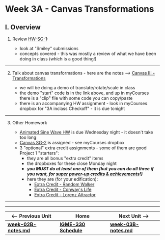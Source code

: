 # Week 3A - Canvas Transformations


## I. Overview

1) Review [HW-SG-1](https://github.com/tonethar/IGME-330-Master/blob/master/notes/HW-SG-1.md):
  
    - look at "Smiley" submissions
    - concepts covered - this was mostly a review of what we have been doing in class (which is a good thing!)

<hr>

2) Talk about canvas transformations - here are the notes --> [Canvas III - Transformations](https://github.com/tonethar/IGME-330-Master/blob/master/notes/canvas-3.md)
  
     - we will be doing a demo of translate/rotate/scale in class
     - the demo "start" code is in the link above, and up in myCourses there is a "clip" file with some code you can copy/paste 
     - there is an accompanying HW assignment - look in myCourses dropbox for "3A inclass Checkoff" - it is due tonight

<a id="hw" />

<hr>

3) Other Homework

    - [Animated Sine Wave HW](https://github.com/tonethar/IGME-330-Master/blob/master/notes/HW-sine-wave.md) is due Wednesday night - it doesn't take too long
    - [Canvas SG-2](https://github.com/tonethar/IGME-330-Master/blob/master/notes/HW-SG-2.md) is assigned - see myCourses dropbox
    - 3 "optional" extra credit assignments - some of them are good Project 1 "starters":
      - they are all bonus "extra credit" items
      - the dropboxes for these close Monday night
      - ***you MUST do at least one of them (but you can do all three if you want, for <u>super power-up credits & achievements</u>!)***
      - here they are (for your edification):
        - [Extra Credit - Random Walker](https://github.com/tonethar/IGME-330-Master/blob/master/notes/HW-random-walker.md)
        - [Extra Credit - Conway's Life](https://github.com/tonethar/IGME-330-Master/blob/master/notes/HW-canvas-life.md)
        - [Extra Credit - Lorenz Attractor](https://github.com/tonethar/IGME-330-Master/blob/master/notes/HW-lorenz-attractor.md)
  
<!--
- Review Periodic Functions & Phyllotaxis HW:
  - [HW - Sine Wave](https://github.com/tonethar/IGME-330-Master/blob/master/notes/HW-sine-wave.md)
    - look at submissions
  - [HW - Algorithmic Botany](https://github.com/tonethar/IGME-330-Master/blob/master/notes/HW-algorithmic-botany.md) 
    - look at submissions
- [Project 1](../projects/project-1.md) assigned! 
  - Let's discuss!
  - See dropboxes for due dates
-->

<!--
## II. Lecture/Demo - the JavaScript IIFE
- Stands for "Immediately Invoked Function Expression"
- Using these is one of the requirements for Project 1
- See [IIFE Notes](https://github.com/tonethar/IGME-330-Master/blob/master/notes/IIFE-notes.md) & demo
-->

<!--
## III. Demo - Modifying your "Screen Saver with Controls"
- Go ahead and grab your "Screen Saver with Controls" code from last week:
  - First, we'll re-factor the code by getting rid of ["magic numbers"](https://en.wikipedia.org/wiki/Magic_number_(programming)#Unnamed_numerical_constants) (e.g. Unnamed Numerical values or constants)
  - Next, we'll wrap all of our JS code in an IIFE
  - Then we'll create an ES5 style external "library" of reusable functions named **"abcLIB.js"** by using an IIFE (*abc* will be your initials):
    - time allowing, we'll also take a quick look at how RiTa.js structures their library using an IIFE: https://rednoise.org/rita/download.php
-->

<!--
**Try it:** Once everything is working, move the remaining JS code in your HTML to an external JS file named **index.js**, and then import it with a &lt;script> tag
-->

<!--
## IV. Videos
- These videos were originally linked to on 2A, and will re-cap what we covered in section III. above:
  - [Screen Saver With Controls-5 (22:06)](https://video.rit.edu/Watch/screen-saver-with-controls-5):
    - getting rid of "magic numbers" by adding `canvasWidth`, `canvasHeight` variables, and a `drawParams` object
      - https://en.wikipedia.org/wiki/Magic_number_(programming)
    - using `Object.freeze()` to create an [immutable object](https://en.wikipedia.org/wiki/Immutable_object)
    - using an IIFE ("immediately invoked function expression") to remove our variables and functions from global scope:
      - https://developer.mozilla.org/en-US/docs/Glossary/IIFE
  - [Screen Saver With Controls-6 (15:35)](https://video.rit.edu/Watch/screen-saver-with-controls-6):
    - Creating an ES5 Style JS Library with an IIFE
-->

<hr><hr>

| <-- Previous Unit | Home | Next Unit -->
| --- | --- | --- 
| [**week-02B-notes.md**](week-02B-notes.md)     |  [**IGME-330 Schedule**](../schedule.md) | [**week-03B-notes.md**](week-03B-notes.md)

